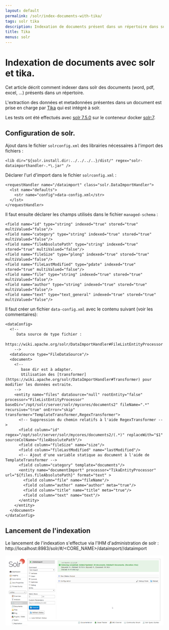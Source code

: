 ```yaml
---
layout: default
permalink: /solr/index-documents-with-tika/
tags: solr tika
description: Indexation de documents présent dans un répertoire dans solr à l'aide de tika.
title: Tika
menus: solr
---
```

# Indexation de documents avec solr et tika.

Cet article décrit comment indexer dans solr des documents (word, pdf, excel, ...) présents dans un répertoire.

L'extraction des données et metadonnées présentes dans un document est prise en charge par [Tika](https://tika.apache.org/) qui est intégré à solr.

Les tests ont été effectués avec [solr 7.5.0](https://lucene.apache.org/solr/guide/7_5/installing-solr.html) sur le conteneur docker [solr:7](https://hub.docker.com/_/solr/).

## Configuration de solr.

Ajout dans le fichier `solrconfig.xml` des librairies nécessaires à l'import des fichiers :
````
<lib dir="${solr.install.dir:../../../..}/dist/" regex="solr-dataimporthandler-.*\.jar" />
````

Déclarer l'url d'import dans le fichier `solrconfig.xml`  :
````
<requestHandler name="/dataimport" class="solr.DataImportHandler">
  <lst name="defaults">
    <str name="config">data-config.xml</str>
  </lst>
</requestHandler>
````

Il faut ensuite déclarer les champs utilisés dans le fichier `managed-schema` :
````
<field name="id" type="string" indexed="true" stored="true" multiValued="false"/>
<field name="category" type="string" indexed="true" stored="true" multiValued="false"/>
<field name="fileAbsolutePath" type="string" indexed="true" stored="true" multiValued="false"/>
<field name="fileSize" type="plong" indexed="true" stored="true" multiValued="false"/>
<field name="fileLastModified" type="pdate" indexed="true" stored="true" multiValued="false"/>
<field name="file" type="string" indexed="true" stored="true" multiValued="false"/>
<field name="author" type="string" indexed="true" stored="true" multiValued="false"/>
<field name="text" type="text_general" indexed="true" stored="true" multiValued="false"/>
````

Il faut créer un fichier `data-config.xml` avec le contenu suivant (voir les commentaires):
````
<dataConfig>
  <!--
     Data source de type fichier :
     https://wiki.apache.org/solr/DataImportHandler#FileListEntityProcessor
    -->
  <dataSource type="FileDataSource"/>
  <document>
    <!--
       base dir est à adapter.
       Utilisation des [transformer](https://wiki.apache.org/solr/DataImportHandler#Transformer) pour modifier les données extraite.
    -->
    <entity name="files" dataSource="null" rootEntity="false" processor="FileListEntityProcessor" baseDir="/opt/solr/server/solr/mycores/documents2" fileName=".*" recursive="true" onError="skip" transformer="TemplateTransformer,RegexTransformer">
      <!-- Suppression du chemin relatifs à l'aide RegexTransformer -->
      <field column="id" regex="/opt/solr/server/solr/mycores/documents2/(.*)" replaceWith="$1" sourceColName="fileAbsolutePath"/>
      <field column="fileSize" name="size"/>
      <field column="fileLastModified" name="lastModified"/>
      <!-- Ajout d'une variable statique au document à l'aide de TemplateTransformer -->
      <field column="category" template="documents"/>
      <entity name="documentImport" processor="TikaEntityProcessor" url="${files.fileAbsolutePath}" format="text" >
        <field column="file" name="fileName"/>
        <field column="author" name="author" meta="true"/>
        <field column="title" name="title" meta="true"/>
        <field column="text" name="text"/>
      </entity>
    </entity>
  </document>
</dataConfig>
````

## Lancement de l'indexation

Le lancement de l'indexation s'effectue via l'IHM d'administration de solr : http://localhost:8983/solr/#/<CORE_NAME>/dataimport//dataimport

<img src="/images/solr_datahandle_index.png" width="512" class="img-fluid border rounded" alt="jekyll_s3_cloudfront">

